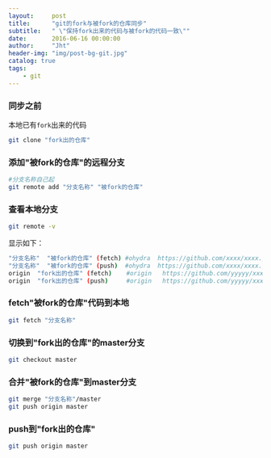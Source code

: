 ```yaml
---
layout:     post
title:      "git的fork与被fork的仓库同步"
subtitle:   " \"保持fork出来的代码与被fork的代码一致\""
date:       2016-06-16 00:00:00
author:     "Jht"
header-img: "img/post-bg-git.jpg"
catalog: true
tags:
    - git
---
```


###  同步之前

本地已有`fork`出来的代码

```bash
git clone "fork出的仓库"
```

### 添加"被fork的仓库"的远程分支

```bash
#分支名称自己起
git remote add "分支名称" "被fork的仓库"
```

### 查看本地分支

```bash
git remote -v 
```

显示如下：

```bash
"分支名称"  "被fork的仓库" (fetch) #ohydra	https://github.com/xxxx/xxxx.git (fetch)
"分支名称"	"被fork的仓库" (push)  #ohydra	https://github.com/xxxx/xxxx.git (push)
origin	"fork出的仓库" (fetch)    #origin	https://github.com/yyyyy/xxxx.git (fetch)
origin	"fork出的仓库" (push)     #origin	https://github.com/yyyyy/xxxx.git (fetch)

```

### fetch"被fork的仓库"代码到本地

```bash
git fetch "分支名称"
```

### 切换到"fork出的仓库"的master分支

```bash
git checkout master
```

### 合并"被fork的仓库"到master分支

```bash
git merge "分支名称"/master
git push origin master
```

### push到"fork出的仓库"

```bash
git push origin master
```